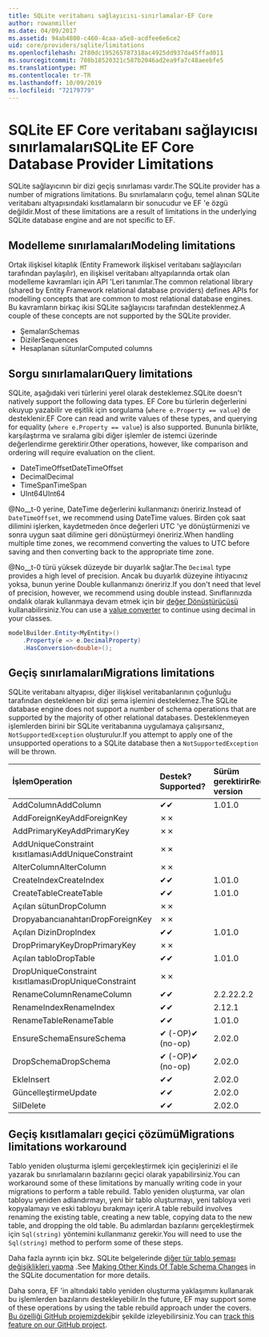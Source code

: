 ```yaml
---
title: SQLite veritabanı sağlayıcısı-sınırlamalar-EF Core
author: rowanmiller
ms.date: 04/09/2017
ms.assetid: 94ab4800-c460-4caa-a5e8-acdfee6e6ce2
uid: core/providers/sqlite/limitations
ms.openlocfilehash: 2f80dc195265787318ac4925dd937da45ffad011
ms.sourcegitcommit: 708b18520321c587b2046ad2ea9fa7c48aeebfe5
ms.translationtype: MT
ms.contentlocale: tr-TR
ms.lasthandoff: 10/09/2019
ms.locfileid: "72179779"
---
```

# <a name="sqlite-ef-core-database-provider-limitations"></a><span data-ttu-id="9962d-102">SQLite EF Core veritabanı sağlayıcısı sınırlamaları</span><span class="sxs-lookup"><span data-stu-id="9962d-102">SQLite EF Core Database Provider Limitations</span></span>

<span data-ttu-id="9962d-103">SQLite sağlayıcının bir dizi geçiş sınırlaması vardır.</span><span class="sxs-lookup"><span data-stu-id="9962d-103">The SQLite provider has a number of migrations limitations.</span></span> <span data-ttu-id="9962d-104">Bu sınırlamaların çoğu, temel alınan SQLite veritabanı altyapısındaki kısıtlamaların bir sonucudur ve EF 'e özgü değildir.</span><span class="sxs-lookup"><span data-stu-id="9962d-104">Most of these limitations are a result of limitations in the underlying SQLite database engine and are not specific to EF.</span></span>

## <a name="modeling-limitations"></a><span data-ttu-id="9962d-105">Modelleme sınırlamaları</span><span class="sxs-lookup"><span data-stu-id="9962d-105">Modeling limitations</span></span>

<span data-ttu-id="9962d-106">Ortak ilişkisel kitaplık (Entity Framework ilişkisel veritabanı sağlayıcıları tarafından paylaşılır), en ilişkisel veritabanı altyapılarında ortak olan modelleme kavramları için API 'Leri tanımlar.</span><span class="sxs-lookup"><span data-stu-id="9962d-106">The common relational library (shared by Entity Framework relational database providers) defines APIs for modelling concepts that are common to most relational database engines.</span></span> <span data-ttu-id="9962d-107">Bu kavramların birkaç ikisi SQLite sağlayıcısı tarafından desteklenmez.</span><span class="sxs-lookup"><span data-stu-id="9962d-107">A couple of these concepts are not supported by the SQLite provider.</span></span>

* <span data-ttu-id="9962d-108">Şemaları</span><span class="sxs-lookup"><span data-stu-id="9962d-108">Schemas</span></span>
* <span data-ttu-id="9962d-109">Diziler</span><span class="sxs-lookup"><span data-stu-id="9962d-109">Sequences</span></span>
* <span data-ttu-id="9962d-110">Hesaplanan sütunlar</span><span class="sxs-lookup"><span data-stu-id="9962d-110">Computed columns</span></span>

## <a name="query-limitations"></a><span data-ttu-id="9962d-111">Sorgu sınırlamaları</span><span class="sxs-lookup"><span data-stu-id="9962d-111">Query limitations</span></span>

<span data-ttu-id="9962d-112">SQLite, aşağıdaki veri türlerini yerel olarak desteklemez.</span><span class="sxs-lookup"><span data-stu-id="9962d-112">SQLite doesn't natively support the following data types.</span></span> <span data-ttu-id="9962d-113">EF Core bu türlerin değerlerini okuyup yazabilir ve eşitlik için sorgulama (`where e.Property == value`) de desteklenir.</span><span class="sxs-lookup"><span data-stu-id="9962d-113">EF Core can read and write values of these types, and querying for equality (`where e.Property == value`) is also supported.</span></span> <span data-ttu-id="9962d-114">Bununla birlikte, karşılaştırma ve sıralama gibi diğer işlemler de istemci üzerinde değerlendirme gerektirir.</span><span class="sxs-lookup"><span data-stu-id="9962d-114">Other operations, however, like comparison and ordering will require evaluation on the client.</span></span>

* <span data-ttu-id="9962d-115">DateTimeOffset</span><span class="sxs-lookup"><span data-stu-id="9962d-115">DateTimeOffset</span></span>
* <span data-ttu-id="9962d-116">Decimal</span><span class="sxs-lookup"><span data-stu-id="9962d-116">Decimal</span></span>
* <span data-ttu-id="9962d-117">TimeSpan</span><span class="sxs-lookup"><span data-stu-id="9962d-117">TimeSpan</span></span>
* <span data-ttu-id="9962d-118">UInt64</span><span class="sxs-lookup"><span data-stu-id="9962d-118">UInt64</span></span>

<span data-ttu-id="9962d-119">@No__t-0 yerine, DateTime değerlerini kullanmanızı öneririz.</span><span class="sxs-lookup"><span data-stu-id="9962d-119">Instead of `DateTimeOffset`, we recommend using DateTime values.</span></span> <span data-ttu-id="9962d-120">Birden çok saat dilimini işlerken, kaydetmeden önce değerleri UTC 'ye dönüştürmenizi ve sonra uygun saat dilimine geri dönüştürmeyi öneririz.</span><span class="sxs-lookup"><span data-stu-id="9962d-120">When handling multiple time zones, we recommend converting the values to UTC before saving and then converting back to the appropriate time zone.</span></span>

<span data-ttu-id="9962d-121">@No__t-0 türü yüksek düzeyde bir duyarlık sağlar.</span><span class="sxs-lookup"><span data-stu-id="9962d-121">The `Decimal` type provides a high level of precision.</span></span> <span data-ttu-id="9962d-122">Ancak bu duyarlık düzeyine ihtiyacınız yoksa, bunun yerine Double kullanmanızı öneririz.</span><span class="sxs-lookup"><span data-stu-id="9962d-122">If you don't need that level of precision, however, we recommend using double instead.</span></span> <span data-ttu-id="9962d-123">Sınıflarınızda ondalık olarak kullanmaya devam etmek için bir [değer Dönüştürücüsü](../../modeling/value-conversions.md) kullanabilirsiniz.</span><span class="sxs-lookup"><span data-stu-id="9962d-123">You can use a [value converter](../../modeling/value-conversions.md) to continue using decimal in your classes.</span></span>

``` csharp
modelBuilder.Entity<MyEntity>()
    .Property(e => e.DecimalProperty)
    .HasConversion<double>();
```

## <a name="migrations-limitations"></a><span data-ttu-id="9962d-124">Geçiş sınırlamaları</span><span class="sxs-lookup"><span data-stu-id="9962d-124">Migrations limitations</span></span>

<span data-ttu-id="9962d-125">SQLite veritabanı altyapısı, diğer ilişkisel veritabanlarının çoğunluğu tarafından desteklenen bir dizi şema işlemini desteklemez.</span><span class="sxs-lookup"><span data-stu-id="9962d-125">The SQLite database engine does not support a number of schema operations that are supported by the majority of other relational databases.</span></span> <span data-ttu-id="9962d-126">Desteklenmeyen işlemlerden birini bir SQLite veritabanına uygulamaya çalışırsanız, `NotSupportedException` oluşturulur.</span><span class="sxs-lookup"><span data-stu-id="9962d-126">If you attempt to apply one of the unsupported operations to a SQLite database then a `NotSupportedException` will be thrown.</span></span>

| <span data-ttu-id="9962d-127">İşlem</span><span class="sxs-lookup"><span data-stu-id="9962d-127">Operation</span></span>            | <span data-ttu-id="9962d-128">Destek?</span><span class="sxs-lookup"><span data-stu-id="9962d-128">Supported?</span></span> | <span data-ttu-id="9962d-129">Sürüm gerektirir</span><span class="sxs-lookup"><span data-stu-id="9962d-129">Requires version</span></span> |
|:---------------------|:-----------|:-----------------|
| <span data-ttu-id="9962d-130">AddColumn</span><span class="sxs-lookup"><span data-stu-id="9962d-130">AddColumn</span></span>            | <span data-ttu-id="9962d-131">✔</span><span class="sxs-lookup"><span data-stu-id="9962d-131">✔</span></span>          | <span data-ttu-id="9962d-132">1.0</span><span class="sxs-lookup"><span data-stu-id="9962d-132">1.0</span></span>              |
| <span data-ttu-id="9962d-133">AddForeignKey</span><span class="sxs-lookup"><span data-stu-id="9962d-133">AddForeignKey</span></span>        | <span data-ttu-id="9962d-134">✗</span><span class="sxs-lookup"><span data-stu-id="9962d-134">✗</span></span>          |                  |
| <span data-ttu-id="9962d-135">AddPrimaryKey</span><span class="sxs-lookup"><span data-stu-id="9962d-135">AddPrimaryKey</span></span>        | <span data-ttu-id="9962d-136">✗</span><span class="sxs-lookup"><span data-stu-id="9962d-136">✗</span></span>          |                  |
| <span data-ttu-id="9962d-137">AddUniqueConstraint kısıtlaması</span><span class="sxs-lookup"><span data-stu-id="9962d-137">AddUniqueConstraint</span></span>  | <span data-ttu-id="9962d-138">✗</span><span class="sxs-lookup"><span data-stu-id="9962d-138">✗</span></span>          |                  |
| <span data-ttu-id="9962d-139">AlterColumn</span><span class="sxs-lookup"><span data-stu-id="9962d-139">AlterColumn</span></span>          | <span data-ttu-id="9962d-140">✗</span><span class="sxs-lookup"><span data-stu-id="9962d-140">✗</span></span>          |                  |
| <span data-ttu-id="9962d-141">CreateIndex</span><span class="sxs-lookup"><span data-stu-id="9962d-141">CreateIndex</span></span>          | <span data-ttu-id="9962d-142">✔</span><span class="sxs-lookup"><span data-stu-id="9962d-142">✔</span></span>          | <span data-ttu-id="9962d-143">1.0</span><span class="sxs-lookup"><span data-stu-id="9962d-143">1.0</span></span>              |
| <span data-ttu-id="9962d-144">CreateTable</span><span class="sxs-lookup"><span data-stu-id="9962d-144">CreateTable</span></span>          | <span data-ttu-id="9962d-145">✔</span><span class="sxs-lookup"><span data-stu-id="9962d-145">✔</span></span>          | <span data-ttu-id="9962d-146">1.0</span><span class="sxs-lookup"><span data-stu-id="9962d-146">1.0</span></span>              |
| <span data-ttu-id="9962d-147">Açılan sütun</span><span class="sxs-lookup"><span data-stu-id="9962d-147">DropColumn</span></span>           | <span data-ttu-id="9962d-148">✗</span><span class="sxs-lookup"><span data-stu-id="9962d-148">✗</span></span>          |                  |
| <span data-ttu-id="9962d-149">Dropyabancıanahtarı</span><span class="sxs-lookup"><span data-stu-id="9962d-149">DropForeignKey</span></span>       | <span data-ttu-id="9962d-150">✗</span><span class="sxs-lookup"><span data-stu-id="9962d-150">✗</span></span>          |                  |
| <span data-ttu-id="9962d-151">Açılan Dizin</span><span class="sxs-lookup"><span data-stu-id="9962d-151">DropIndex</span></span>            | <span data-ttu-id="9962d-152">✔</span><span class="sxs-lookup"><span data-stu-id="9962d-152">✔</span></span>          | <span data-ttu-id="9962d-153">1.0</span><span class="sxs-lookup"><span data-stu-id="9962d-153">1.0</span></span>              |
| <span data-ttu-id="9962d-154">DropPrimaryKey</span><span class="sxs-lookup"><span data-stu-id="9962d-154">DropPrimaryKey</span></span>       | <span data-ttu-id="9962d-155">✗</span><span class="sxs-lookup"><span data-stu-id="9962d-155">✗</span></span>          |                  |
| <span data-ttu-id="9962d-156">Açılan tablo</span><span class="sxs-lookup"><span data-stu-id="9962d-156">DropTable</span></span>            | <span data-ttu-id="9962d-157">✔</span><span class="sxs-lookup"><span data-stu-id="9962d-157">✔</span></span>          | <span data-ttu-id="9962d-158">1.0</span><span class="sxs-lookup"><span data-stu-id="9962d-158">1.0</span></span>              |
| <span data-ttu-id="9962d-159">DropUniqueConstraint kısıtlaması</span><span class="sxs-lookup"><span data-stu-id="9962d-159">DropUniqueConstraint</span></span> | <span data-ttu-id="9962d-160">✗</span><span class="sxs-lookup"><span data-stu-id="9962d-160">✗</span></span>          |                  |
| <span data-ttu-id="9962d-161">RenameColumn</span><span class="sxs-lookup"><span data-stu-id="9962d-161">RenameColumn</span></span>         | <span data-ttu-id="9962d-162">✔</span><span class="sxs-lookup"><span data-stu-id="9962d-162">✔</span></span>          | <span data-ttu-id="9962d-163">2.2.2</span><span class="sxs-lookup"><span data-stu-id="9962d-163">2.2.2</span></span>            |
| <span data-ttu-id="9962d-164">RenameIndex</span><span class="sxs-lookup"><span data-stu-id="9962d-164">RenameIndex</span></span>          | <span data-ttu-id="9962d-165">✔</span><span class="sxs-lookup"><span data-stu-id="9962d-165">✔</span></span>          | <span data-ttu-id="9962d-166">2.1</span><span class="sxs-lookup"><span data-stu-id="9962d-166">2.1</span></span>              |
| <span data-ttu-id="9962d-167">RenameTable</span><span class="sxs-lookup"><span data-stu-id="9962d-167">RenameTable</span></span>          | <span data-ttu-id="9962d-168">✔</span><span class="sxs-lookup"><span data-stu-id="9962d-168">✔</span></span>          | <span data-ttu-id="9962d-169">1.0</span><span class="sxs-lookup"><span data-stu-id="9962d-169">1.0</span></span>              |
| <span data-ttu-id="9962d-170">EnsureSchema</span><span class="sxs-lookup"><span data-stu-id="9962d-170">EnsureSchema</span></span>         | <span data-ttu-id="9962d-171">✔ (-OP)</span><span class="sxs-lookup"><span data-stu-id="9962d-171">✔ (no-op)</span></span>  | <span data-ttu-id="9962d-172">2.0</span><span class="sxs-lookup"><span data-stu-id="9962d-172">2.0</span></span>              |
| <span data-ttu-id="9962d-173">DropSchema</span><span class="sxs-lookup"><span data-stu-id="9962d-173">DropSchema</span></span>           | <span data-ttu-id="9962d-174">✔ (-OP)</span><span class="sxs-lookup"><span data-stu-id="9962d-174">✔ (no-op)</span></span>  | <span data-ttu-id="9962d-175">2.0</span><span class="sxs-lookup"><span data-stu-id="9962d-175">2.0</span></span>              |
| <span data-ttu-id="9962d-176">Ekle</span><span class="sxs-lookup"><span data-stu-id="9962d-176">Insert</span></span>               | <span data-ttu-id="9962d-177">✔</span><span class="sxs-lookup"><span data-stu-id="9962d-177">✔</span></span>          | <span data-ttu-id="9962d-178">2.0</span><span class="sxs-lookup"><span data-stu-id="9962d-178">2.0</span></span>              |
| <span data-ttu-id="9962d-179">Güncelleştirme</span><span class="sxs-lookup"><span data-stu-id="9962d-179">Update</span></span>               | <span data-ttu-id="9962d-180">✔</span><span class="sxs-lookup"><span data-stu-id="9962d-180">✔</span></span>          | <span data-ttu-id="9962d-181">2.0</span><span class="sxs-lookup"><span data-stu-id="9962d-181">2.0</span></span>              |
| <span data-ttu-id="9962d-182">Sil</span><span class="sxs-lookup"><span data-stu-id="9962d-182">Delete</span></span>               | <span data-ttu-id="9962d-183">✔</span><span class="sxs-lookup"><span data-stu-id="9962d-183">✔</span></span>          | <span data-ttu-id="9962d-184">2.0</span><span class="sxs-lookup"><span data-stu-id="9962d-184">2.0</span></span>              |

## <a name="migrations-limitations-workaround"></a><span data-ttu-id="9962d-185">Geçiş kısıtlamaları geçici çözümü</span><span class="sxs-lookup"><span data-stu-id="9962d-185">Migrations limitations workaround</span></span>

<span data-ttu-id="9962d-186">Tablo yeniden oluşturma işlemi gerçekleştirmek için geçişlerinizi el ile yazarak bu sınırlamaların bazılarını geçici olarak yapabilirsiniz.</span><span class="sxs-lookup"><span data-stu-id="9962d-186">You can workaround some of these limitations by manually writing code in your migrations to perform a table rebuild.</span></span> <span data-ttu-id="9962d-187">Tablo yeniden oluşturma, var olan tabloyu yeniden adlandırmayı, yeni bir tablo oluşturmayı, yeni tabloya veri kopyalamayı ve eski tabloyu bırakmayı içerir.</span><span class="sxs-lookup"><span data-stu-id="9962d-187">A table rebuild involves renaming the existing table, creating a new table, copying data to the new table, and dropping the old table.</span></span> <span data-ttu-id="9962d-188">Bu adımlardan bazılarını gerçekleştirmek için `Sql(string)` yöntemini kullanmanız gerekir.</span><span class="sxs-lookup"><span data-stu-id="9962d-188">You will need to use the `Sql(string)` method to perform some of these steps.</span></span>

<span data-ttu-id="9962d-189">Daha fazla ayrıntı için bkz. SQLite belgelerinde [diğer tür tablo şeması değişiklikleri yapma](https://sqlite.org/lang_altertable.html#otheralter) .</span><span class="sxs-lookup"><span data-stu-id="9962d-189">See [Making Other Kinds Of Table Schema Changes](https://sqlite.org/lang_altertable.html#otheralter) in the SQLite documentation for more details.</span></span>

<span data-ttu-id="9962d-190">Daha sonra, EF 'in altındaki tablo yeniden oluşturma yaklaşımını kullanarak bu işlemlerden bazılarını destekleyebilir.</span><span class="sxs-lookup"><span data-stu-id="9962d-190">In the future, EF may support some of these operations by using the table rebuild approach under the covers.</span></span> <span data-ttu-id="9962d-191">[Bu özelliği GitHub projemizdeki](https://github.com/aspnet/EntityFrameworkCore/issues/329)bir şekilde izleyebilirsiniz.</span><span class="sxs-lookup"><span data-stu-id="9962d-191">You can [track this feature on our GitHub project](https://github.com/aspnet/EntityFrameworkCore/issues/329).</span></span>

